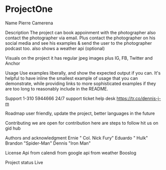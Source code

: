 # ProjectOne
 Name
 Pierre Camerena

Description
The project can book appoinment with the photographer also contact the photographer via email. Plus contact the photographer on his social media and see his examples & send the user to the photographer podcast too. also shows a weather api (optional)

Visuals 
on the project it has regular jpeg images plus IG, FB, Twitter and Anchor


Usage
Use examples liberally, and show the expected output if you can. It's helpful to have inline the smallest example of usage that you can demonstrate, while providing links to more sophisticated examples if they are too long to reasonably include in the README.

Support
1-310 5944666 24/7 support ticket help desk https://tr.co/dennis-j-m  

Roadmap
user friendly, update the project, better languages in the future 

Contributing
we are open for contribution here are steps to follow
hit us on gid hub


Authors and acknowledgment
Ernie " Col. Nick Fury"
Eduardo " Hulk"
Brandon "Spider-Man"
Dennis "Iron Man"

License
Api from calendi from google
api from weather Booslog

Project status
Live